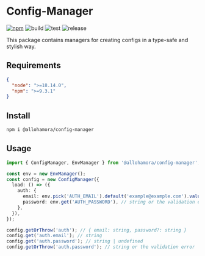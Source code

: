 # Config-Manager

[![npm](https://img.shields.io/npm/v/@allohamora/config-manager)](https://www.npmjs.com/package/@allohamora/config-manager)
![build](https://github.com/allohamora/config-manager/actions/workflows/build.yml/badge.svg)
![test](https://github.com/allohamora/config-manager/actions/workflows/test.yml/badge.svg)
![release](https://github.com/allohamora/config-manager/actions/workflows/release.yml/badge.svg)

This package contains managers for creating configs in a type-safe and stylish way.

## Requirements

```json
{
  "node": ">=18.14.0",
  "npm": ">=9.3.1"
}
```

## Install

```bash
npm i @allohamora/config-manager
```

## Usage

```typescript
import { ConfigManager, EnvManager } from '@allohamora/config-manager';

const env = new EnvManager();
const config = new ConfigManager({
  load: () => ({
    auth: {
      email: env.pick('AUTH_EMAIL').default('example@example.com').value(), // string
      password: env.get('AUTH_PASSWORD'), // string or the validation error,
    },
  }),
});

config.getOrThrow('auth'); // { email: string, password?: string }
config.get('auth.email'); // string
config.get('auth.password'); // string | undefined
config.getOrThrow('auth.password'); // string or the validation error
```
